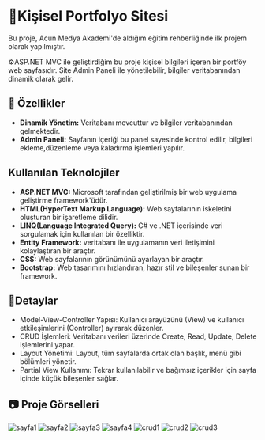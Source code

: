 # 🪪Kişisel Portfolyo Sitesi

Bu proje, Acun Medya Akademi'de aldığım eğitim rehberliğinde ilk projem olarak yapılmıştır.

⚙️ASP.NET MVC ile geliştirdiğim bu proje kişisel bilgileri içeren bir portföy web sayfasıdır.
Site Admin Paneli ile yönetilebilir, bilgiler veritabanından dinamik olarak gelir.

## 🚀 Özellikler
- **Dinamik Yönetim:** Veritabanı mevcuttur ve bilgiler veritabanından gelmektedir.
- **Admin Paneli:** Sayfanın içeriği bu panel sayesinde kontrol edilir, bilgileri ekleme,düzenleme veya kaladırma işlemleri yapılır.

## Kullanılan Teknolojiler
- **ASP.NET MVC:** Microsoft tarafından geliştirilmiş bir web uygulama geliştirme framework'üdür.
- **HTML(HyperText Markup Language):** Web sayfalarının iskeletini oluşturan bir işaretleme dilidir.
- **LINQ(Language Integrated Query):** C# ve .NET içerisinde veri sorgulamak için kullanılan bir özelliktir.
- **Entity Framework:** veritabanı ile uygulamanın veri iletişimini kolaylaştıran bir araçtır.
- **CSS:** Web sayfalarının görünümünü ayarlayan bir araçtır.
- **Bootstrap:** Web tasarımını hızlandıran, hazır stil ve bileşenler sunan bir framework.

## 🔧Detaylar
- Model-View-Controller Yapısı: Kullanıcı arayüzünü (View) ve kullanıcı etkileşimlerini (Controller) ayırarak düzenler. 
- CRUD İşlemleri: Veritabanı verileri üzerinde Create, Read, Update, Delete işlemlerini yapar.
- Layout Yönetimi: Layout, tüm sayfalarda ortak olan başlık, menü gibi bölümleri yönetir. 
- Partial View Kullanımı: Tekrar kullanılabilir ve bağımsız içerikler için sayfa içinde küçük bileşenler sağlar.


## 📷 Proje Görselleri
![sayfa1](https://github.com/user-attachments/assets/350a5368-f844-40ea-ac17-b0504d90c1fa)
![sayfa2](https://github.com/user-attachments/assets/c0a31021-1f86-4edd-8f49-5d86b707b890)
![sayfa3](https://github.com/user-attachments/assets/015c1d68-263f-4ec9-b14a-f5d1d8543a2d)
![sayfa4](https://github.com/user-attachments/assets/e44f825b-0778-488c-86a7-4f49dd31119c)
![crud1](https://github.com/user-attachments/assets/890428e6-dfc1-4ec3-98f8-b5d2042a0a1f)
![crud2](https://github.com/user-attachments/assets/e4cb0fd8-70b1-4948-963e-00806cc371b2)
![crud3](https://github.com/user-attachments/assets/04fec73b-35d0-407d-aa40-e3c42a2f0f12)
